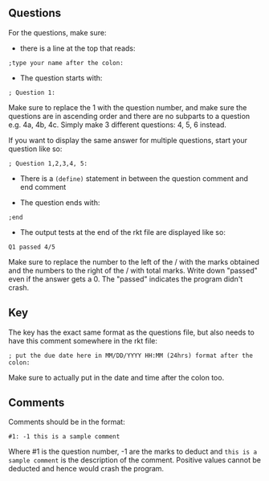 ## Questions

For the questions, make sure:

* there is a line at the top that reads:
```
;type your name after the colon:
```

* The question starts with:
```
; Question 1:
```
Make sure to replace the 1 with the question number, and make sure the questions are in ascending order and there are no subparts to a question e.g. 4a, 4b, 4c. Simply make 3 different questions: 4, 5, 6 instead.

If you want to display the same answer for multiple questions, start your question like so:

```
; Question 1,2,3,4, 5:
```

* There is a `(define)` statement in between the question comment and end comment

* The question ends with:
```
;end
```

* The output tests at the end of the rkt file are displayed like so:
```
Q1 passed 4/5
```
Make sure to replace the number to the left of the / with the marks obtained and the numbers to the right of the / with total marks. Write down "passed" even if the answer gets a 0. The "passed" indicates the program didn't crash.

## Key

The key has the exact same format as the questions file, but also needs to have this comment somewhere in the rkt file:
```
; put the due date here in MM/DD/YYYY HH:MM (24hrs) format after the colon:
```

Make sure to actually put in the date and time after the colon too.

## Comments

Comments should be in the format:
```
#1: -1 this is a sample comment
```
Where #1 is the question number, -1 are the marks to deduct and `this is a sample comment` is the description of the comment. Positive values cannot be deducted and hence would crash the program.

